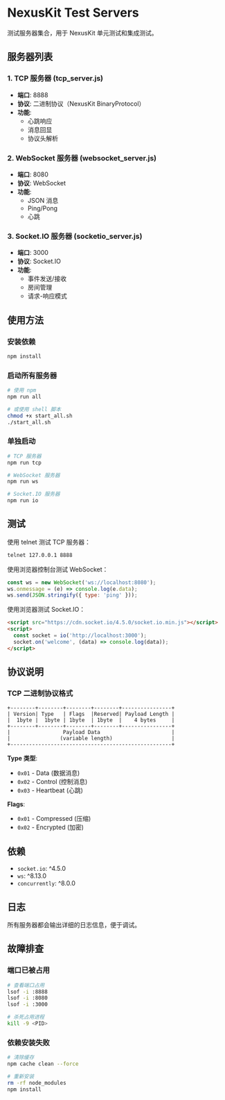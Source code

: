 # NexusKit Test Servers

测试服务器集合，用于 NexusKit 单元测试和集成测试。

## 服务器列表

### 1. TCP 服务器 (tcp_server.js)
- **端口**: 8888
- **协议**: 二进制协议（NexusKit BinaryProtocol）
- **功能**:
  - 心跳响应
  - 消息回显
  - 协议头解析

### 2. WebSocket 服务器 (websocket_server.js)
- **端口**: 8080
- **协议**: WebSocket
- **功能**:
  - JSON 消息
  - Ping/Pong
  - 心跳

### 3. Socket.IO 服务器 (socketio_server.js)
- **端口**: 3000
- **协议**: Socket.IO
- **功能**:
  - 事件发送/接收
  - 房间管理
  - 请求-响应模式

## 使用方法

### 安装依赖

```bash
npm install
```

### 启动所有服务器

```bash
# 使用 npm
npm run all

# 或使用 shell 脚本
chmod +x start_all.sh
./start_all.sh
```

### 单独启动

```bash
# TCP 服务器
npm run tcp

# WebSocket 服务器
npm run ws

# Socket.IO 服务器
npm run io
```

## 测试

使用 telnet 测试 TCP 服务器：

```bash
telnet 127.0.0.1 8888
```

使用浏览器控制台测试 WebSocket：

```javascript
const ws = new WebSocket('ws://localhost:8080');
ws.onmessage = (e) => console.log(e.data);
ws.send(JSON.stringify({ type: 'ping' }));
```

使用浏览器测试 Socket.IO：

```html
<script src="https://cdn.socket.io/4.5.0/socket.io.min.js"></script>
<script>
  const socket = io('http://localhost:3000');
  socket.on('welcome', (data) => console.log(data));
</script>
```

## 协议说明

### TCP 二进制协议格式

```
+--------+--------+--------+--------+----------------+
| Version| Type   | Flags  |Reserved| Payload Length |
|  1byte |  1byte | 1byte  | 1byte  |    4 bytes     |
+--------+--------+--------+--------+----------------+
|                 Payload Data                       |
|                (variable length)                   |
+----------------------------------------------------+
```

**Type 类型**:
- `0x01` - Data (数据消息)
- `0x02` - Control (控制消息)
- `0x03` - Heartbeat (心跳)

**Flags**:
- `0x01` - Compressed (压缩)
- `0x02` - Encrypted (加密)

## 依赖

- `socket.io`: ^4.5.0
- `ws`: ^8.13.0
- `concurrently`: ^8.0.0

## 日志

所有服务器都会输出详细的日志信息，便于调试。

## 故障排查

### 端口已被占用

```bash
# 查看端口占用
lsof -i :8888
lsof -i :8080
lsof -i :3000

# 杀死占用进程
kill -9 <PID>
```

### 依赖安装失败

```bash
# 清除缓存
npm cache clean --force

# 重新安装
rm -rf node_modules
npm install
```
